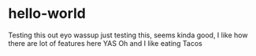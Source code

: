 # hello-world
Testing this out
eyo wassup just testing this, seems kinda good, I like how there are lot of features here YAS
Oh and I like eating Tacos
